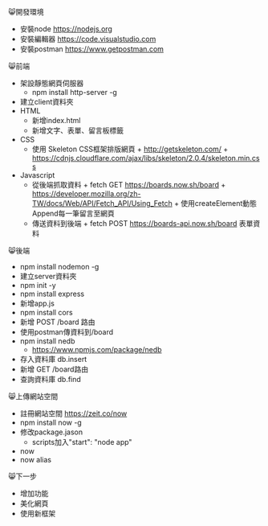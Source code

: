 😸開發環境
+ 安裝node https://nodejs.org
+ 安裝編輯器 https://code.visualstudio.com
+ 安裝postman https://www.getpostman.com


😸前端
+ 架設靜態網頁伺服器
  + npm install http-server -g
+ 建立client資料夾
+ HTML
  + 新增index.html
  + 新增文字、表單、留言板標籤
+ CSS
  + 使用 Skeleton CSS框架排版網頁
        + http://getskeleton.com/
        + https://cdnjs.cloudflare.com/ajax/libs/skeleton/2.0.4/skeleton.min.css
+ Javascript
  + 從後端抓取資料
        + fetch GET https://boards.now.sh/board
        + https://developer.mozilla.org/zh-TW/docs/Web/API/Fetch_API/Using_Fetch
        + 使用createElement動態Append每一筆留言至網頁
  + 傳送資料到後端
        + fetch POST https://boards-api.now.sh/board 表單資料


😸後端
+ npm install nodemon -g
+ 建立server資料夾
+ npm init -y
+ npm install express
+ 新增app.js
+ npm install cors
+ 新增 POST /board 路由
+ 使用postman傳資料到/board
+ npm install nedb
  + https://www.npmjs.com/package/nedb
+ 存入資料庫 db.insert
+ 新增 GET /board路由
+ 查詢資料庫 db.find


😸上傳網站空間
+ 註冊網站空間 https://zeit.co/now
+ npm install now -g
+ 修改package.jason
  + scripts加入"start": "node app"
+ now
+ now alias


😸下一步
+ 增加功能
+ 美化網頁
+ 使用新框架
